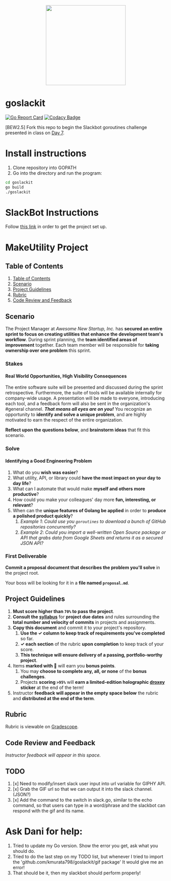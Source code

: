 <p align="center">
  <img src="gopher-typing.gif" height="250">
</p>

# goslackit

[![Go Report Card](https://goreportcard.com/badge/github.com/kmurata798/goslackit)](https://goreportcard.com/report/github.com/kmurata798/goslackit) [![Codacy Badge](https://api.codacy.com/project/badge/Grade/7ed40f9f3ecf46709879d5fbac28fd9b)](https://www.codacy.com/app/kmurata798/goslackit?utm_source=github.com&amp;utm_medium=referral&amp;utm_content=kmurata798/goslackit&amp;utm_campaign=Badge_Grade)

[BEW2.5] Fork this repo to begin the Slackbot goroutines challenge presented in class on [Day 7](https://github.com/Make-School-Courses/BEW-2.5-Strongly-Typed-Ecosystems/blob/master/Lessons/Lesson07.md).

# Install instructions
1. Clone repository into GOPATH
2. Go into the directory and run the program:
```sh
cd goslackit
go build
./goslackit
```

# SlackBot Instructions

Follow [this link](https://github.com/Make-School-Courses/BEW-2.5-Strongly-Typed-Ecosystems/blob/master/Lessons/Lesson07.md#setup-project) in order to get the project set up.

# MakeUtility Project

## Table of Contents

1. [Table of Contents](#table-of-contents)
2. [Scenario](#scenario)
3. [Project Guidelines](#project-guidelines)
4. [Rubric](#rubric)
5. [Code Review and Feedback](#code-review-and-feedback)

## Scenario

The Project Manager at _Awesome New Startup, Inc._ has **secured an entire sprint to focus on creating utilities that enhance the development team's workflow**. During sprint planning, the **team identified areas of improvement** together. Each team member will be responsible for **taking ownership over one problem** this sprint.

### Stakes

#### Real World Opportunities, High Visibility Consequences

The entire software suite will be presented and discussed during the sprint retrospective. Furthermore, the suite of tools will be available internally for company-wide usage. A presentation will be made to everyone, introducing each tool, and a feedback form will also be sent in the organization's #general channel. **_That means all eyes are on you!_** You recognize an opportunity to **identify and solve a unique problem**, and are highly motivated to earn the respect of the entire organization.

**Reflect upon the questions below**, and **brainstorm ideas** that fit this scenario.

### Solve

#### Identifying a Good Engineering Problem

1. What do you **wish was easier**?
1. What utility, API, or library could **have the most impact on your day to day life**?
1. What can I automate that would make **myself and others more productive**?
1. How could you make your colleagues' day more **fun, interesting, or relevant**?
1. When can the **unique features of Golang be applied** in order to **produce a polished product quickly**?
    1. _Example 1_: _Could use you `goroutines` to download a bunch of GitHub repositories concurrently?_
    1. _Example 2_: _Could you import a well-written Open Source package or API that grabs data from Google Sheets and returns it as a secured JSON API?_

### First Deliverable

**Commit a proposal document that describes the problem you'll solve** in the project root.

Your boss will be looking for it in a **file named `proposal.md`**.

## Project Guidelines

1. **Must score higher than `70%` to pass the project**.
2.  **Consult the [syllabus](../README.md)** for **project due dates** and rules surrounding the **total number and velocity of commits** in projects and assignments.
3.  **Copy this document** and commit it to your project's repository.
    1.  **Use the ✓ column to keep track of requirements you've completed** so far.
    2.  **✓ each section** of the rubric **upon completion** to keep track of your score.
    3.  **This technique will ensure delivery of a passing, portfolio-worthy project**.
4. Items **marked with 🌟** will earn you **bonus points**.
   1. You may **choose to complete any, all, or none** of the **bonus challenges**.
   2. Projects **scoring `>95%`** will **earn a limited-edition holographic [droxey](https://github.com/droxey) sticker** at the end of the term!
5. Instructor **feedback will appear in the empty space below** the rubric and **distributed at the end of the term**.

## Rubric

Rubric is viewable on [Gradescope](https://www.gradescope.com/courses/86046/assignments/374070).

## Code Review and Feedback

_Instructor feedback will appear in this space._
## TODO
1. [x] Need to modify/insert slack user input into url variable for GIPHY API.
2. [x] Grab the GIF url so that we can output it into the slack channel. (JSON?)
3. [x] Add the command to the switch in slack.go, similar to the echo command, so that users can type in a word/phrase and the slackbot can respond with the gif and its name.

# Ask Dani for help:
1. Tried to update my Go version. Show the error you get, ask what you should do.
2. Tried to do the last step on my TODO list, but whenever I tried to import the 'github.com/kmurata798/goslackit/gif package' It would give me an error!
3. That should be it, then my slackbot should perform properly!
